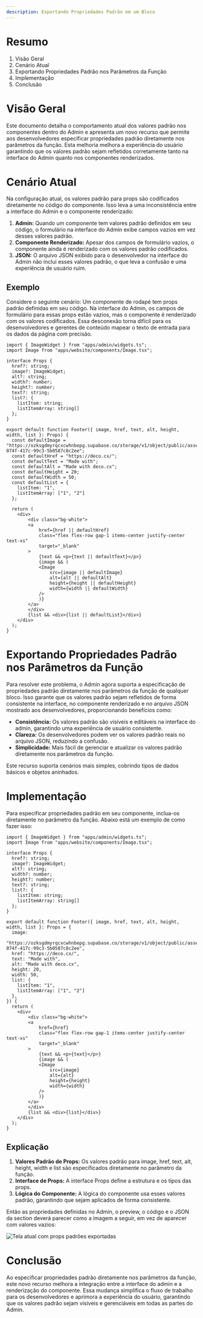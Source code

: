 ```yaml
---
description: Exportando Propriedades Padrão em um Bloco
---
```


# Resumo

1. Visão Geral
2. Cenário Atual
3. Exportando Propriedades Padrão nos Parâmetros da Função
4. Implementação
5. Conclusão

# Visão Geral

Este documento detalha o comportamento atual dos valores padrão nos componentes dentro do Admin e apresenta um novo recurso que permite aos desenvolvedores especificar propriedades padrão diretamente nos parâmetros da função. Esta melhoria melhora a experiência do usuário garantindo que os valores padrão sejam refletidos corretamente tanto na interface do Admin quanto nos componentes renderizados.

# Cenário Atual

Na configuração atual, os valores padrão para props são codificados diretamente no código do componente. Isso leva a uma inconsistência entre a interface do Admin e o componente renderizado:

1. **Admin:** Quando um componente tem valores padrão definidos em seu código, o formulário na interface do Admin exibe campos vazios em vez desses valores padrão.
2. **Componente Renderizado:** Apesar dos campos de formulário vazios, o componente ainda é renderizado com os valores padrão codificados.
3. **JSON:** O arquivo JSON exibido para o desenvolvedor na interface do Admin não inclui esses valores padrão, o que leva a confusão e uma experiência de usuário ruim.

## Exemplo

Considere o seguinte cenário: Um componente de rodapé tem props padrão definidas em seu código. Na interface do Admin, os campos de formulário para essas props estão vazios, mas o componente é renderizado com os valores codificados. Essa desconexão torna difícil para os desenvolvedores e gerentes de conteúdo mapear o texto de entrada para os dados da página com precisão.

```tsx
import { ImageWidget } from "apps/admin/widgets.ts";
import Image from "apps/website/components/Image.tsx";

interface Props {
  href?: string;
  image?: ImageWidget;
  alt?: string;
  width?: number;
  height?: number;
  text?: string;
  list?: {
    listItem: string;
    listItemArray: string[]
  };
}

export default function Footer({ image, href, text, alt, height, width, list }: Props) {
  const defaultImage = "https://ozksgdmyrqcxcwhnbepg.supabase.co/storage/v1/object/public/assets/4959/d7aa9290-074f-417c-99c3-5b0587c8c2ee";
  const defaultHref = "https://deco.cx/";
  const defaultText = "Made with";
  const defaultAlt = "Made with deco.cx";
  const defaultHeight = 20;
  const defaultWidth = 50;
  const defaultList = {
    listItem: "1",
    listItemArray: ["1", "2"]
  };

  return (
    <div>
        <div class="bg-white">
        <a
            href={href || defaultHref}
            class="flex flex-row gap-1 items-center justify-center text-xs"
            target="_blank"
        >
            {text && <p>{text || defaultText}</p>}
            {image && (
            <Image
                src={image || defaultImage}
                alt={alt || defaultAlt}
                height={height || defaultHeight}
                width={width || defaultWidth}
            />
            )}
        </a>
        </div>
        {list && <div>{list || defaultList}</div>}
    </div>
  );
}
```

# Exportando Propriedades Padrão nos Parâmetros da Função

Para resolver este problema, o Admin agora suporta a especificação de propriedades padrão diretamente nos parâmetros da função de qualquer bloco. Isso garante que os valores padrão sejam refletidos de forma consistente na interface, no componente renderizado e no arquivo JSON mostrado aos desenvolvedores, proporcionando benefícios como:

- **Consistência:** Os valores padrão são visíveis e editáveis na interface do admin, garantindo uma experiência de usuário consistente.
- **Clareza:** Os desenvolvedores podem ver os valores padrão reais no arquivo JSON, reduzindo a confusão.
- **Simplicidade:** Mais fácil de gerenciar e atualizar os valores padrão diretamente nos parâmetros da função.

Este recurso suporta cenários mais simples, cobrindo tipos de dados básicos e objetos aninhados.

# Implementação

Para especificar propriedades padrão em seu componente, inclua-os diretamente no parâmetro da função. Abaixo está um exemplo de como fazer isso:


```tsx
import { ImageWidget } from "apps/admin/widgets.ts";
import Image from "apps/website/components/Image.tsx";

interface Props {
  href?: string;
  image?: ImageWidget;
  alt?: string;
  width?: number;
  height?: number;
  text?: string;
  list?: {
    listItem: string;
    listItemArray: string[]
  };
}

export default function Footer({ image, href, text, alt, height, width, list }: Props = {
  image:
    "https://ozksgdmyrqcxcwhnbepg.supabase.co/storage/v1/object/public/assets/4959/d7aa9290-074f-417c-99c3-5b0587c8c2ee",
  href: "https://deco.cx/",
  text: "Made with",
  alt: "Made with deco.cx",
  height: 20,
  width: 50,
  list: {
    listItem: "1",
    listItemArray: ["1", "2"]
  },
}) {
  return (
    <div>
        <div class="bg-white">
        <a
            href={href}
            class="flex flex-row gap-1 items-center justify-center text-xs"
            target="_blank"
        >
            {text && <p>{text}</p>}
            {image && (
            <Image
                src={image}
                alt={alt}
                height={height}
                width={width}
            />
            )}
        </a>
        </div>
        {list && <div>{list}</div>}
    </div>
  );
}
```

## Explicação

1. **Valores Padrão de Props:** Os valores padrão para image, href, text, alt, height, width e list são especificados diretamente no parâmetro da função.
2. **Interface de Props:** A interface Props define a estrutura e os tipos das props.
3. **Lógica do Componente:** A lógica do componente usa esses valores padrão, garantindo que sejam aplicados de forma consistente.

Então as propriedades definidas no Admin, o preview, o código e o JSON da section deverá parecer como a imagem a seguir, em vez de aparecer com valores vazios:

![Tela atual com props padrões exportadas](/docs/exporting-default-props/export-default-props-example.png)

# Conclusão

Ao especificar propriedades padrão diretamente nos parâmetros da função, este novo recurso melhora a integração entre a interface do admin e a renderização do componente. Essa mudança simplifica o fluxo de trabalho para os desenvolvedores e aprimora a experiência do usuário, garantindo que os valores padrão sejam visíveis e gerenciáveis em todas as partes do Admin.